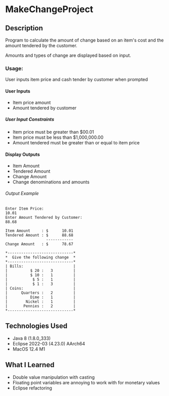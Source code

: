 # MakeChangeProject

## Description

Program to calculate the amount of change based on an item's cost and the amount
tendered by the customer.

Amounts and types of change are displayed based on input.

### Usage:
User inputs item price and cash tender by customer when prompted

#### User Inputs
- Item price amount
- Amount tendered by customer

##### User Input Constraints
- Item price must be greater than $00.01
- Item price must be less than $1,000,000.00
- Amount tendered must be greater than or equal to item price

#### Display Outputs
- Item Amount
- Tendered Amount
- Change Amount
- Change denominations and amounts

###### Output Example

```formatted output
Enter Item Price: 
10.01
Enter Amount Tendered by Customer: 
88.68

Item Amount     : $      10.01
Tendered Amount : $      88.68
                  ------------
Change Amount   : $      78.67

*-----------------------------*
*  Give the following change  *
*-----------------------------*
| Bills:                      |
|          $ 20 :   3         |
|          $ 10 :   1         |
|           $ 5 :   1         |
|           $ 1 :   3         |
| Coins:                      |
|      Quarters :   2         |
|          Dime :   1         |
|        Nickel :   1         |
|       Pennies :   2         |
*-----------------------------*
```

## Technologies Used
- Java 8 (1.8.0_333)
- Eclipse 2022-03 (4.23.0) AArch64
- MacOS 12.4 M1

## What I Learned
- Double value manipulation with casting
- Floating point variables are annoying to work with for monetary values
- Eclipse refactoring
